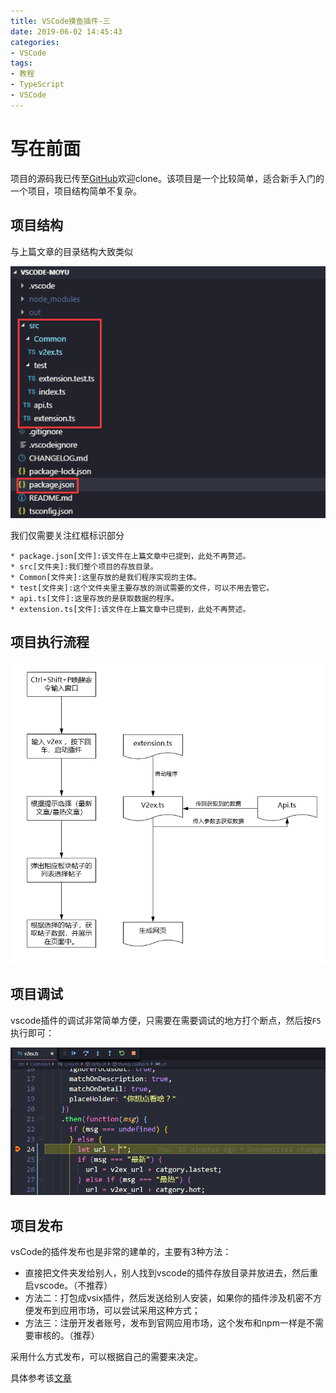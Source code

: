 ```yaml
---
title: VSCode摸鱼插件-三
date: 2019-06-02 14:45:43
categories: 
- VSCode
tags: 
- 教程
- TypeScript
- VSCode
---
```


# 写在前面

项目的源码我已传至[GitHub](https://github.com/OrangeEd1t/VSCode-MOYU)欢迎clone。该项目是一个比较简单，适合新手入门的一个项目，项目结构简单不复杂。

## 项目结构

与上篇文章的目录结构大致类似

![1559459317375](VSCode摸鱼插件-三/1559459317375.png)

我们仅需要关注红框标识部分

```
* package.json[文件]:该文件在上篇文章中已提到，此处不再赘述。
* src[文件夹]:我们整个项目的存放目录。
* Common[文件夹]:这里存放的是我们程序实现的主体。
* test[文件夹]:这个文件夹里主要存放的测试需要的文件，可以不用去管它。
* api.ts[文件]:这里存放的是获取数据的程序。
* extension.ts[文件]:该文件在上篇文章中已提到，此处不再赘述。
```

## 项目执行流程

![1559463239033](VSCode摸鱼插件-三/1559463239033.png)

## 项目调试

vscode插件的调试非常简单方便，只需要在需要调试的地方打个断点，然后按`F5`执行即可：

![1560495124325](VSCode摸鱼插件-三/1560495124325.png)

## 项目发布

vsCode的插件发布也是非常的建单的，主要有3种方法：

* 直接把文件夹发给别人，别人找到vscode的插件存放目录并放进去，然后重启vscode。（不推荐）
* 方法二：打包成vsix插件，然后发送给别人安装，如果你的插件涉及机密不方便发布到应用市场，可以尝试采用这种方式；
* 方法三：注册开发者账号，发布到官网应用市场，这个发布和npm一样是不需要审核的。（推荐）

采用什么方式发布，可以根据自己的需要来决定。

具体参考该[文章](https://www.cnblogs.com/liuxianan/p/vscode-plugin-publish.html)